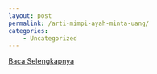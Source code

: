 ```yaml
---
layout: post
permalink: /arti-mimpi-ayah-minta-uang/
categories:
    - Uncategorized
---
```


[Baca Selengkapnya](/05)
